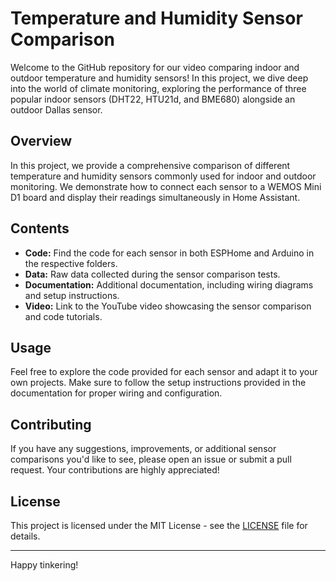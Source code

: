 <!DOCTYPE html>
<html lang="en">
<head>
  <meta charset="UTF-8">
  <meta name="viewport" content="width=device-width, initial-scale=1.0">
  <title>Temperature and Humidity Sensor Comparison</title>
</head>
<body>
  <h1>Temperature and Humidity Sensor Comparison</h1>
  
  <p>Welcome to the GitHub repository for our video comparing indoor and outdoor temperature and humidity sensors! In this project, we dive deep into the world of climate monitoring, exploring the performance of three popular indoor sensors (DHT22, HTU21d, and BME680) alongside an outdoor Dallas sensor.</p>
  
  <h2>Overview</h2>
  
  <p>In this project, we provide a comprehensive comparison of different temperature and humidity sensors commonly used for indoor and outdoor monitoring. We demonstrate how to connect each sensor to a WEMOS Mini D1 board and display their readings simultaneously in Home Assistant.</p>
  
  <h2>Contents</h2>
  
  <ul>
    <li><strong>Code:</strong> Find the code for each sensor in both ESPHome and Arduino in the respective folders.</li>
    <li><strong>Data:</strong> Raw data collected during the sensor comparison tests.</li>
    <li><strong>Documentation:</strong> Additional documentation, including wiring diagrams and setup instructions.</li>
    <li><strong>Video:</strong> Link to the YouTube video showcasing the sensor comparison and code tutorials.</li>
  </ul>
  
  <h2>Usage</h2>
  
  <p>Feel free to explore the code provided for each sensor and adapt it to your own projects. Make sure to follow the setup instructions provided in the documentation for proper wiring and configuration.</p>
  
  <h2>Contributing</h2>
  
  <p>If you have any suggestions, improvements, or additional sensor comparisons you'd like to see, please open an issue or submit a pull request. Your contributions are highly appreciated!</p>
  
  <h2>License</h2>
  
  <p>This project is licensed under the MIT License - see the <a href="LICENSE">LICENSE</a> file for details.</p>
  
  <hr>
  
  <p>Happy tinkering!</p>
  
</body>
</html>



